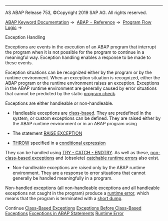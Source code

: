   

* * *

AS ABAP Release 753, ©Copyright 2019 SAP AG. All rights reserved.

[ABAP Keyword Documentation](javascript:call_link\('abenabap.htm'\)) →  [ABAP − Reference](javascript:call_link\('abenabap_reference.htm'\)) →  [Program Flow Logic](javascript:call_link\('abenabap_flow_logic.htm'\)) → 

Exception Handling

Exceptions are events in the execution of an ABAP program that interrupt the program when it is not possible for the program to continue in a meaningful way. Exception handling enables a response to be made to these events.

Exception situations can be recognized either by the program or by the runtime environment. When an exception situation is recognized, either the ABAP program or the runtime environment raises an exception. Exceptions in the ABAP runtime environment are generally caused by error situations that cannot be predicted by the static [program check](javascript:call_link\('abenprogram_check_glosry.htm'\) "Glossary Entry").

Exceptions are either handleable or non-handleable.

-   Handleable exceptions are [class-based](javascript:call_link\('abenexceptions.htm'\)). They are predefined in the system, or custom exceptions can be defined. They are raised either by the ABAP runtime environment or in an ABAP program using

-   The statement [RAISE EXCEPTION](javascript:call_link\('abapraise_exception_class.htm'\))

-   [THROW](javascript:call_link\('abenconditional_expression_result.htm'\)) specified in a [conditional expression](javascript:call_link\('abenconditional_expressions.htm'\))

They can be handled using [TRY - CATCH - ENDTRY](javascript:call_link\('abaptry.htm'\)). As well as these, [non-class-based exceptions](javascript:call_link\('abenexceptions_non_class.htm'\)) and (obsolete) [catchable runtime errors](javascript:call_link\('abensystem-exceptions.htm'\)) also exist.

-   Non-handleable exceptions are raised only by the ABAP runtime environment. They are a response to error situations that cannot generally be handled meaningfully in a program.

Non-handled exceptions (all non-handleable exceptions and all handleable exceptions not caught in the program) produce a [runtime error](javascript:call_link\('abenruntime_error_glosry.htm'\) "Glossary Entry"), which means that the program is terminated with a [short dump](javascript:call_link\('abenshort_dump_glosry.htm'\) "Glossary Entry").

Continue
[Class-Based Exceptions](javascript:call_link\('abenexceptions.htm'\))
[Exceptions Before Class-Based Exceptions](javascript:call_link\('abenexceptions_pre_610.htm'\))
[Exceptions in ABAP Statements](javascript:call_link\('abenabap_language_exceptions.htm'\))
[Runtime Error](javascript:call_link\('abennoncat_exceptions.htm'\))